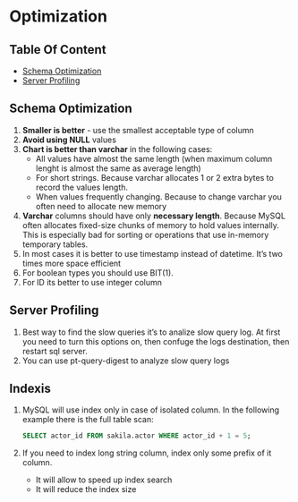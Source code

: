 # Optimization

## Table Of Content
- [Schema Optimization](#schema-optimization)
- [Server Profiling](#server-profiling)

## Schema Optimization
1. **Smaller is better** - use the smallest acceptable type of column
2. **Avoid using NULL** values
3. **Chart is better than varchar** in the following cases:
    * All values have almost the same length (when maximum column lenght is almost the same as average length)
    * For short strings. Because varchar allocates 1 or 2 extra bytes to record the values length.
    * When values frequently changing. Because to change varchar you often need to allocate new memory
4. **Varchar** columns should have only **necessary length**. Because MySQL often allocates fixed-size chunks of memory to hold values internally. This is especially bad for sorting or operations that use in-memory temporary tables.
5. In most cases it is better to use timestamp instead of datetime. It’s two times more space efficient
6. For boolean types you should use BIT(1).
7. For ID its better to use integer column


## Server Profiling
1. Best way to find the slow queries it’s to analize slow query log. At first you need to turn this options on, then confuge the logs destination, then restart sql server.
2. You can use pt-query-digest to analyze slow query logs

## Indexis

1. MySQL will use index only in case of isolated column. In the following example there is the full table scan:

    ```sql
    SELECT actor_id FROM sakila.actor WHERE actor_id + 1 = 5;
    ```

2. If you need to index long string column, index only some prefix of it column.
    * It will allow to speed up index search
    * It will reduce the index size